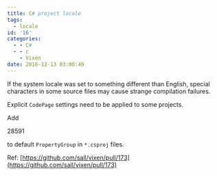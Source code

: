 ```yaml
---
title: C# project locale
tags:
  - locale
id: '16'
categories:
  - - C#
  - - c
    - Vixen
date: 2016-12-13 03:00:49
---
```


If the system locale was set to something different than English, special characters in some source files may cause strange compilation failures.

Explicit `CodePage` settings need to be applied to some projects.

Add

<CodePage>28591</CodePage>

to default `PropertyGroup` in `*.csproj` files.

Ref: [https://github.com/sall/vixen/pull/173](https://github.com/sall/vixen/pull/173)